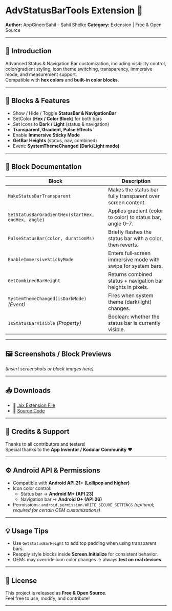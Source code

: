 # AdvStatusBarTools Extension 🚀

**Author:** AppGineerSahil - Sahil Shelke
**Category:** Extension | Free & Open Source  

---

## 📖 Introduction
Advanced Status & Navigation Bar customization, including visibility control, color/gradient styling, icon theme switching, transparency, immersive mode, and measurement support.  
Compatible with **hex colors** and **built-in color blocks**.

---

## 🧩 Blocks & Features

- Show / Hide / Toggle **StatusBar & NavigationBar**
- SetColor (**Hex / Color Block**) for both bars
- Set Icons to **Dark / Light** (status & navigation)
- **Transparent, Gradient, Pulse Effects**
- Enable **Immersive Sticky Mode**
- **GetBar Heights** (status, nav, combined)
- Event: **SystemThemeChanged (Dark/Light mode)**

---

## 📘 Block Documentation

| Block | Description |
|-------|-------------|
| `MakeStatusBarTransparent` | Makes the status bar fully transparent over screen content. |
| `SetStatusBarGradientHex(startHex, endHex, angle)` | Applies gradient (color to color) to status bar, angle 0–7. |
| `PulseStatusBar(color, durationMs)` | Briefly flashes the status bar with a color, then reverts. |
| `EnableImmersiveStickyMode` | Enters full‑screen immersive mode with swipe for system bars. |
| `GetCombinedBarHeight` | Returns combined status + navigation bar heights in pixels. |
| `SystemThemeChanged(isDarkMode)` *(Event)* | Fires when system theme (dark/light) changes. |
| `IsStatusBarVisible` *(Property)* | Boolean: whether the status bar is currently visible. |

---

## 🖼️ Screenshots / Block Previews
*(Insert screenshots or block images here)*

---

## 📥 Downloads

- 🔗 [.aix Extension File](AdvStatusBarTools.aix)  
- 🔗 [Source Code](AdvStatusBarTools.java)  

---

## 🙌 Credits & Support

Thanks to all contributors and testers!  
Special thanks to the **App Inventor / Kodular Community** ❤️

---

## ⚙️ Android API & Permissions

- Compatible with **Android API 21+ (Lollipop and higher)**  
- Icon color control:  
  - Status bar → **Android M+ (API 23)**  
  - Navigation bar → **Android O+ (API 26)**  
- Permissions: `android.permission.WRITE_SECURE_SETTINGS` *(optional; required for certain OEM customizations)*

---

## 💡 Usage Tips

- Use `GetStatusBarHeight` to add top padding when using transparent bars.  
- Reapply style blocks inside **Screen.Initialize** for consistent behavior.  
- OEMs may override icon color changes → always **test on real devices**.  

---

## 📌 License

This project is released as **Free & Open Source**.  
Feel free to use, modify, and contribute!  

---
